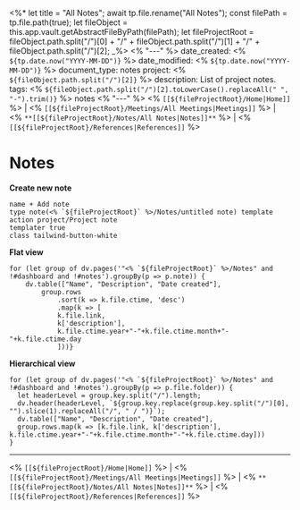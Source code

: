 <%*
	let title = "All Notes";
	await tp.file.rename("All Notes");
	const filePath = tp.file.path(true);
	let fileObject = this.app.vault.getAbstractFileByPath(filePath);
	let fileProjectRoot = fileObject.path.split("/")[0] + "/" + fileObject.path.split("/")[1] + "/" + fileObject.path.split("/")[2];
_%>
<% "---" %>
date_created: <% `${tp.date.now("YYYY-MM-DD")}` %>
date_modified: <% `${tp.date.now("YYYY-MM-DD")}` %>
document_type: notes
project: <% `${fileObject.path.split("/")[2]}` %>
description: List of project notes.
tags: <% `${fileObject.path.split("/")[2].toLowerCase().replaceAll(" ", "-").trim()}` %> notes
<% "---" %>
<% `[[${fileProjectRoot}/Home|Home]]` %> | <% `[[${fileProjectRoot}/Meetings/All Meetings|Meetings]]` %> | <% `**[[${fileProjectRoot}/Notes/All Notes|Notes]]**` %> | <% `[[${fileProjectRoot}/References|References]]` %>
# Notes
**Create new note**
```button
name + Add note
type note(<% `${fileProjectRoot}` %>/Notes/untitled note) template
action project/Project note
templater true
class tailwind-button-white
```
**Flat view**
```dataviewjs
for (let group of dv.pages('"<% `${fileProjectRoot}` %>/Notes" and !#dashboard and !#notes').groupBy(p => p.note)) {
	dv.table(["Name", "Description", "Date created"], 
		group.rows 
			.sort(k => k.file.ctime, 'desc')
			.map(k => [
			k.file.link, 
			k['description'],
			k.file.ctime.year+"-"+k.file.ctime.month+"-"+k.file.ctime.day
			]))}
```


**Hierarchical view**
```dataviewjs
for (let group of dv.pages('"<% `${fileProjectRoot}` %>/Notes" and !#dashboard and !#notes').groupBy(p => p.file.folder)) {
  let headerLevel = group.key.split("/").length;
  dv.header(headerLevel, `${group.key.replace(group.key.split("/")[0], "").slice(1).replaceAll("/", " / ")}`);  
  dv.table(["Name", "Description", "Date created"],
  group.rows.map(k => [k.file.link, k['description'], k.file.ctime.year+"-"+k.file.ctime.month+"-"+k.file.ctime.day]))
}
```

---
<% `[[${fileProjectRoot}/Home|Home]]` %> | <% `[[${fileProjectRoot}/Meetings/All Meetings|Meetings]]` %> | <% `**[[${fileProjectRoot}/Notes/All Notes|Notes]]**` %> | <% `[[${fileProjectRoot}/References|References]]` %>